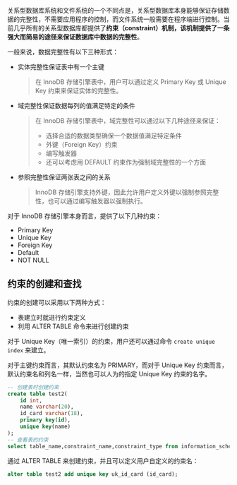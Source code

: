 关系型数据库系统和文件系统的一个不同点是，关系型数据库本身能够保证存储数据的完整性，不需要应用程序的控制，而文件系统一般需要在程序端进行控制。当前几乎所有的关系型数据库都提供了**约束（constraint）机制，该机制提供了一条强大而简易的途径来保证数据库中数据的完整性**。

一般来说，数据完整性有以下三种形式：

- 实体完整性保证表中有一个主键

  > 在 InnoDB 存储引擎表中，用户可以通过定义 Primary Key 或 Unique Key 约束来保证实体的完整性。

- 域完整性保证数据每列的值满足特定的条件

  > 在 InnoDB 存储引擎表中，域完整性可以通过以下几种途径来保证：
  >
  > - 选择合适的数据类型确保一个数据值满足特定条件
  > - 外键（Foreign Key）约束
  > - 编写触发器
  > - 还可以考虑用 DEFAULT 约束作为强制域完整性的一个方面

- 参照完整性保证两张表之间的关系

  > InnoDB 存储引擎支持外键，因此允许用户定义外键以强制参照完整性，也可以通过编写触发器以强制执行。

对于 InnoDB 存储引擎本身而言，提供了以下几种约束：

- Primary Key
- Unique Key
- Foreign Key
- Default
- NOT NULL

## 约束的创建和查找

约束的创建可以采用以下两种方式：

- 表建立时就进行约束定义
- 利用 ALTER TABLE 命令来进行创建约束

对于 Unique Key（唯一索引）的约束，用户还可以通过命令 `create unique index` 来建立。

对于主键约束而言，其默认约束名为 PRIMARY，而对于 Unique Key 约束而言，默认约束名和列名一样，当然也可以人为的指定 Unique Key 约束的名字。

```sql
-- 创建表时创建约束
create table test2(
    id int,
    name varchar(20),
    id_card varchar(18),
    primary key(id),
    unique key(name)
);
-- 查看表的约束
select table_name,constraint_name,constraint_type from information_schema.TABLE_CONSTRAINTS where table_schema='superz';
```

通过 ALTER TABLE 来创建约束，并且可以定义用户自定义的约束名：

```sql
alter table test2 add unique key uk_id_card (id_card);
```

